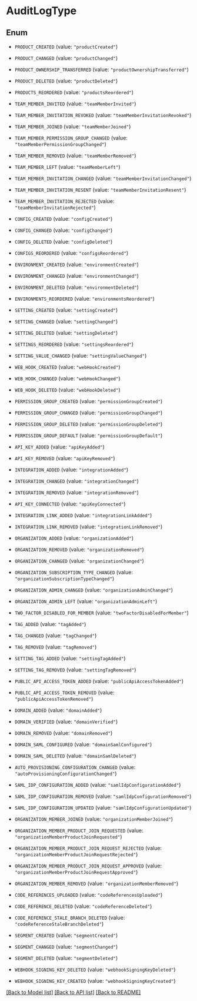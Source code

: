 # AuditLogType

## Enum


* `PRODUCT_CREATED` (value: `"productCreated"`)

* `PRODUCT_CHANGED` (value: `"productChanged"`)

* `PRODUCT_OWNERSHIP_TRANSFERRED` (value: `"productOwnershipTransferred"`)

* `PRODUCT_DELETED` (value: `"productDeleted"`)

* `PRODUCTS_REORDERED` (value: `"productsReordered"`)

* `TEAM_MEMBER_INVITED` (value: `"teamMemberInvited"`)

* `TEAM_MEMBER_INVITATION_REVOKED` (value: `"teamMemberInvitationRevoked"`)

* `TEAM_MEMBER_JOINED` (value: `"teamMemberJoined"`)

* `TEAM_MEMBER_PERMISSION_GROUP_CHANGED` (value: `"teamMemberPermissionGroupChanged"`)

* `TEAM_MEMBER_REMOVED` (value: `"teamMemberRemoved"`)

* `TEAM_MEMBER_LEFT` (value: `"teamMemberLeft"`)

* `TEAM_MEMBER_INVITATION_CHANGED` (value: `"teamMemberInvitationChanged"`)

* `TEAM_MEMBER_INVITATION_RESENT` (value: `"teamMemberInvitationResent"`)

* `TEAM_MEMBER_INVITATION_REJECTED` (value: `"teamMemberInvitationRejected"`)

* `CONFIG_CREATED` (value: `"configCreated"`)

* `CONFIG_CHANGED` (value: `"configChanged"`)

* `CONFIG_DELETED` (value: `"configDeleted"`)

* `CONFIGS_REORDERED` (value: `"configsReordered"`)

* `ENVIRONMENT_CREATED` (value: `"environmentCreated"`)

* `ENVIRONMENT_CHANGED` (value: `"environmentChanged"`)

* `ENVIRONMENT_DELETED` (value: `"environmentDeleted"`)

* `ENVIRONMENTS_REORDERED` (value: `"environmentsReordered"`)

* `SETTING_CREATED` (value: `"settingCreated"`)

* `SETTING_CHANGED` (value: `"settingChanged"`)

* `SETTING_DELETED` (value: `"settingDeleted"`)

* `SETTINGS_REORDERED` (value: `"settingsReordered"`)

* `SETTING_VALUE_CHANGED` (value: `"settingValueChanged"`)

* `WEB_HOOK_CREATED` (value: `"webHookCreated"`)

* `WEB_HOOK_CHANGED` (value: `"webHookChanged"`)

* `WEB_HOOK_DELETED` (value: `"webHookDeleted"`)

* `PERMISSION_GROUP_CREATED` (value: `"permissionGroupCreated"`)

* `PERMISSION_GROUP_CHANGED` (value: `"permissionGroupChanged"`)

* `PERMISSION_GROUP_DELETED` (value: `"permissionGroupDeleted"`)

* `PERMISSION_GROUP_DEFAULT` (value: `"permissionGroupDefault"`)

* `API_KEY_ADDED` (value: `"apiKeyAdded"`)

* `API_KEY_REMOVED` (value: `"apiKeyRemoved"`)

* `INTEGRATION_ADDED` (value: `"integrationAdded"`)

* `INTEGRATION_CHANGED` (value: `"integrationChanged"`)

* `INTEGRATION_REMOVED` (value: `"integrationRemoved"`)

* `API_KEY_CONNECTED` (value: `"apiKeyConnected"`)

* `INTEGRATION_LINK_ADDED` (value: `"integrationLinkAdded"`)

* `INTEGRATION_LINK_REMOVED` (value: `"integrationLinkRemoved"`)

* `ORGANIZATION_ADDED` (value: `"organizationAdded"`)

* `ORGANIZATION_REMOVED` (value: `"organizationRemoved"`)

* `ORGANIZATION_CHANGED` (value: `"organizationChanged"`)

* `ORGANIZATION_SUBSCRIPTION_TYPE_CHANGED` (value: `"organizationSubscriptionTypeChanged"`)

* `ORGANIZATION_ADMIN_CHANGED` (value: `"organizationAdminChanged"`)

* `ORGANIZATION_ADMIN_LEFT` (value: `"organizationAdminLeft"`)

* `TWO_FACTOR_DISABLED_FOR_MEMBER` (value: `"twoFactorDisabledForMember"`)

* `TAG_ADDED` (value: `"tagAdded"`)

* `TAG_CHANGED` (value: `"tagChanged"`)

* `TAG_REMOVED` (value: `"tagRemoved"`)

* `SETTING_TAG_ADDED` (value: `"settingTagAdded"`)

* `SETTING_TAG_REMOVED` (value: `"settingTagRemoved"`)

* `PUBLIC_API_ACCESS_TOKEN_ADDED` (value: `"publicApiAccessTokenAdded"`)

* `PUBLIC_API_ACCESS_TOKEN_REMOVED` (value: `"publicApiAccessTokenRemoved"`)

* `DOMAIN_ADDED` (value: `"domainAdded"`)

* `DOMAIN_VERIFIED` (value: `"domainVerified"`)

* `DOMAIN_REMOVED` (value: `"domainRemoved"`)

* `DOMAIN_SAML_CONFIGURED` (value: `"domainSamlConfigured"`)

* `DOMAIN_SAML_DELETED` (value: `"domainSamlDeleted"`)

* `AUTO_PROVISIONING_CONFIGURATION_CHANGED` (value: `"autoProvisioningConfigurationChanged"`)

* `SAML_IDP_CONFIGURATION_ADDED` (value: `"samlIdpConfigurationAdded"`)

* `SAML_IDP_CONFIGURATION_REMOVED` (value: `"samlIdpConfigurationRemoved"`)

* `SAML_IDP_CONFIGURATION_UPDATED` (value: `"samlIdpConfigurationUpdated"`)

* `ORGANIZATION_MEMBER_JOINED` (value: `"organizationMemberJoined"`)

* `ORGANIZATION_MEMBER_PRODUCT_JOIN_REQUESTED` (value: `"organizationMemberProductJoinRequested"`)

* `ORGANIZATION_MEMBER_PRODUCT_JOIN_REQUEST_REJECTED` (value: `"organizationMemberProductJoinRequestRejected"`)

* `ORGANIZATION_MEMBER_PRODUCT_JOIN_REQUEST_APPROVED` (value: `"organizationMemberProductJoinRequestApproved"`)

* `ORGANIZATION_MEMBER_REMOVED` (value: `"organizationMemberRemoved"`)

* `CODE_REFERENCES_UPLOADED` (value: `"codeReferencesUploaded"`)

* `CODE_REFERENCE_DELETED` (value: `"codeReferenceDeleted"`)

* `CODE_REFERENCE_STALE_BRANCH_DELETED` (value: `"codeReferenceStaleBranchDeleted"`)

* `SEGMENT_CREATED` (value: `"segmentCreated"`)

* `SEGMENT_CHANGED` (value: `"segmentChanged"`)

* `SEGMENT_DELETED` (value: `"segmentDeleted"`)

* `WEBHOOK_SIGNING_KEY_DELETED` (value: `"webhookSigningKeyDeleted"`)

* `WEBHOOK_SIGNING_KEY_CREATED` (value: `"webhookSigningKeyCreated"`)


[[Back to Model list]](../README.md#documentation-for-models) [[Back to API list]](../README.md#documentation-for-api-endpoints) [[Back to README]](../README.md)


